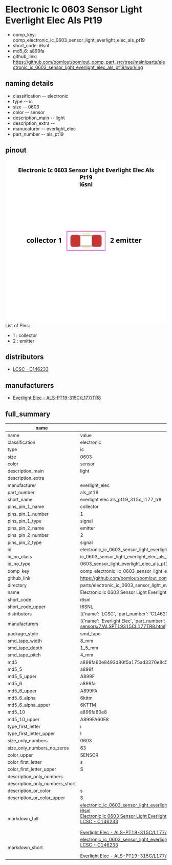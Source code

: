 # Electronic Ic 0603 Sensor Light Everlight Elec Als Pt19

  
* oomp_key: oomp_electronic_ic_0603_sensor_light_everlight_elec_als_pt19 
* short_code: i6snl
* md5_6: a899fa  
* github_link: https://github.com/oomlout/oomlout_oomp_part_src/tree/main/parts/electronic_ic_0603_sensor_light_everlight_elec_als_pt19/working  
## naming details
* classification -- electronic
* type -- ic
* size -- 0603
* color -- sensor
* description_main -- light
* description_extra -- 
* manucaturer -- everlight_elec
* part_number -- als_pt19
## pinout
![](working_pinout_600.png)  
List of Pins:

* 1 : collector
* 2 : emitter
## distributors
* [LCSC - C146233](https://lcsc.com/product-detail/C146233.html)   

## manufacturers
* [Everlight Elec - ALS-PT19-315C/L177/TR8](https://everlighteurope.com/ambient-light-sensors/7/ALSPT19315CL177TR8.html)  



## full_summary
| name | value | 
| --- | --- | 
| name | value | 
| classification | electronic | 
| type | ic | 
| size | 0603 | 
| color | sensor | 
| description_main | light | 
| description_extra |  | 
| manufacturer | everlight_elec | 
| part_number | als_pt19 | 
| short_name | everlight elec als_pt19_315c_l177_tr8 | 
| pins_pin_1_name | collector | 
| pins_pin_1_number | 1 | 
| pins_pin_1_type | signal | 
| pins_pin_2_name | emitter | 
| pins_pin_2_number | 2 | 
| pins_pin_2_type | signal | 
| id | electronic_ic_0603_sensor_light_everlight_elec_als_pt19 | 
| id_no_class | ic_0603_sensor_light_everlight_elec_als_pt19 | 
| id_no_type | 0603_sensor_light_everlight_elec_als_pt19 | 
| oomp_key | oomp_electronic_ic_0603_sensor_light_everlight_elec_als_pt19 | 
| github_link | https://github.com/oomlout/oomlout_oomp_part_src/tree/main/parts/electronic_ic_0603_sensor_light_everlight_elec_als_pt19/working | 
| directory | parts/electronic_ic_0603_sensor_light_everlight_elec_als_pt19 | 
| name | Electronic Ic 0603 Sensor Light Everlight Elec Als Pt19 | 
| short_code | i6snl | 
| short_code_upper | I6SNL | 
| distributors | [{'name': 'LCSC', 'part_number': 'C146233', 'link': 'https://lcsc.com/product-detail/C146233.html', 'id': 'distributor_lcsc'}] | 
| manufacturers | [{'name': 'Everlight Elec', 'part_number': 'ALS-PT19-315C/L177/TR8', 'link': 'https://everlighteurope.com/ambient-light-sensors/7/ALSPT19315CL177TR8.html', 'id': 'manufacturer_everlight_elec'}] | 
| package_style | smd_tape | 
| smd_tape_width | 8_mm | 
| smd_tape_depth | 1_5_mm | 
| smd_tape_pitch | 4_mm | 
| md5 | a899fa60e8493d80f5a175ad3370e8c5 | 
| md5_5 | a899f | 
| md5_5_upper | A899F | 
| md5_6 | a899fa | 
| md5_6_upper | A899FA | 
| md5_6_alpha | 6kttm | 
| md5_6_alpha_upper | 6KTTM | 
| md5_10 | a899fa60e8 | 
| md5_10_upper | A899FA60E8 | 
| type_first_letter | i | 
| type_first_letter_upper | I | 
| size_only_numbers | 0603 | 
| size_only_numbers_no_zeros | 63 | 
| color_upper | SENSOR | 
| color_first_letter | s | 
| color_first_letter_upper | S | 
| description_only_numbers |  | 
| description_only_numbers_short |   | 
| description_or_color | s  | 
| description_or_color_upper | S  | 
| markdown_full | [electronic_ic_0603_sensor_light_everlight_elec_als_pt19](https://github.com/oomlout/oomlout_oomp_part_src/tree/main/parts/electronic_ic_0603_sensor_light_everlight_elec_als_pt19/working)<br>[i6snl](https://github.com/oomlout/oomlout_oomp_part_src/tree/main/parts/electronic_ic_0603_sensor_light_everlight_elec_als_pt19/working)<br>[Electronic Ic 0603 Sensor Light Everlight Elec Als Pt19](https://github.com/oomlout/oomlout_oomp_part_src/tree/main/parts/electronic_ic_0603_sensor_light_everlight_elec_als_pt19/working)<br>[LCSC - C146233<br>](https://lcsc.com/product-detail/C146233.html)<br>[Everlight Elec - ALS-PT19-315C/L177/TR8](https://everlighteurope.com/ambient-light-sensors/7/ALSPT19315CL177TR8.html) [(L)  ](https://www.lcsc.com/search?q=ALS-PT19-315C/L177/TR8)[(D)  ](https://www.digikey.com/en/products?keywords=ALS-PT19-315C/L177/TR8)[(M)  ](https://www.mouser.com/Search/Refine?Keyword=ALS-PT19-315C/L177/TR8)[(N)  ](https://www.newark.com/search?st=ALS-PT19-315C/L177/TR8)[(SZ)  ](https://so.szlcsc.com/global.html?k=ALS-PT19-315C/L177/TR8)<br> | 
| markdown_short | [electronic_ic_0603_sensor_light_everlight_elec_als_pt19](https://github.com/oomlout/oomlout_oomp_part_src/tree/main/parts/electronic_ic_0603_sensor_light_everlight_elec_als_pt19/working)<br>[LCSC - C146233<br>](https://lcsc.com/product-detail/C146233.html)<br>[Everlight Elec - ALS-PT19-315C/L177/TR8](https://everlighteurope.com/ambient-light-sensors/7/ALSPT19315CL177TR8.html) | 

